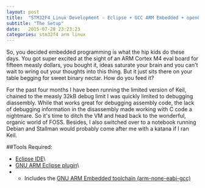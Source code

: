 ```yaml
---
layout: post
title:  "STM32F4 Linux Development - Eclipse + GCC ARM Embedded + openOCD"
subtitle: "The Setup"
date:   2015-07-28 23:23:23
categories: stm32f4 arm linux
---
```

So, you decided embedded programming is what the hip kids do these days.  You
got super excited at the sight of an ARM Cortex M4 eval board for fifteen measly
dollars, you bought it, ideas saturate your brain and you can't wait to wring
out your thoughts into this thing. But it just sits there on your table begging
for sweet binary nectar. How do you feed it?

For the past four months I have been running the limited version of Keil,
chained to the measly 32kB debug limit I was quickly limited to debugging
diassembly. While that works great for debugging assembly code, the lack of
debugging information in the disassembly made working with C code a
nightmare. So it's time to ditch the VM and head back to the wonderful, organic
world of FOSS. Besides, I also switched over to a notebook running Debian and
Stallman would probably come after me with a katana if I ran Keil.

##Tools Required:
- [Eclipse IDE](http://www.eclipse.org/downloads/)\\
- [GNU ARM Eclipse plugin](gnuarmeclipse.livius.net/blog/)\\
- - Includes the [GNU ARM Embedded toolchain (arm-none-eabi-gcc)]()